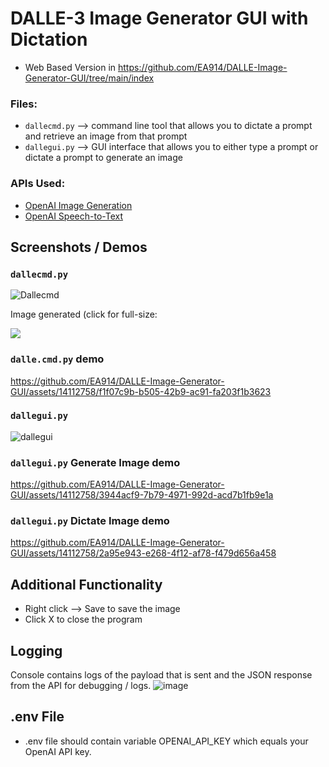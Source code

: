 # DALLE-3 Image Generator GUI with Dictation

* Web Based Version in https://github.com/EA914/DALLE-Image-Generator-GUI/tree/main/index

### Files:
* `dallecmd.py` --> command line tool that allows you to dictate a prompt and retrieve an image from that prompt
* `dallegui.py` --> GUI interface that allows you to either type a prompt or dictate a prompt to generate an image

### APIs Used:
* [OpenAI Image Generation](https://platform.openai.com/docs/guides/images?context=node)
* [OpenAI Speech-to-Text](https://platform.openai.com/docs/guides/speech-to-text)

## Screenshots / Demos

### `dallecmd.py`
![Dallecmd](https://i.imgur.com/X63TKqM.png)

Image generated (click for full-size: 

[<img src="https://i.imgur.com/5VIvDrO.png">](https://i.imgur.com/09yVMWo.png)

### `dalle.cmd.py` demo



https://github.com/EA914/DALLE-Image-Generator-GUI/assets/14112758/f1f07c9b-b505-42b9-ac91-fa203f1b3623



### `dallegui.py`
![dallegui](https://github.com/EA914/DALLE-Image-Generator-GUI/assets/14112758/3a449784-e076-43f8-aed8-90d0b513df4a)

### `dallegui.py` Generate Image demo



https://github.com/EA914/DALLE-Image-Generator-GUI/assets/14112758/3944acf9-7b79-4971-992d-acd7b1fb9e1a



### `dallegui.py` Dictate Image demo




https://github.com/EA914/DALLE-Image-Generator-GUI/assets/14112758/2a95e943-e268-4f12-af78-f479d656a458



## Additional Functionality
* Right click --> Save to save the image
* Click X to close the program

## Logging
Console contains logs of the payload that is sent and the JSON response from the API for debugging / logs.
![image](https://github.com/EA914/DALLE-Image-Generator-GUI/assets/14112758/5d2a2dd7-32e5-4f3d-b966-eda0af3fe430)

## .env File
* .env file should contain variable OPENAI_API_KEY which equals your OpenAI API key.
